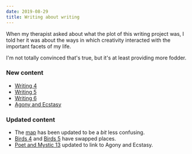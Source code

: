 ```yaml
---
date: 2019-08-29
title: Writing about writing
---
```


When my therapist asked about what the plot of this writing project was, I told her it was about the ways in which creativity interacted with the important facets of my life.

<!--more-->

I'm not totally convinced that's true, but it's at least providing more fodder.

### New content

* [Writing 4](/writing/4)
* [Writing 5](/writing/5)
* [Writing 6](/writing/6)
* [Agony and Ecstasy](/poet-and-mystic/agony-and-ecstasy)

### Updated content

* The [map](/map) has been updated to be a *bit* less confusing.
* [Birds 4](/birds/4) and [Birds 5](/birds/5) have swapped places.
* [Poet and Mystic 13](/poet-and-mystic/13) updated to link to Agony and Ecstasy.
